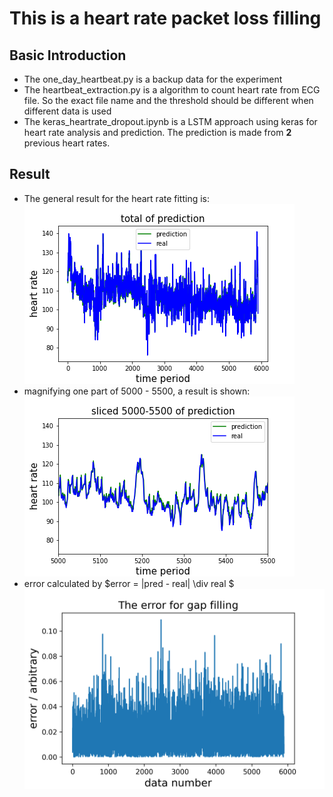 # This is a heart rate packet loss filling

## Basic Introduction
 - The one_day_heartbeat.py is a backup data for the experiment
 - The heartbeat_extraction.py is a algorithm to count heart rate from ECG file.
   So the exact file name and the threshold should be different when different 
   data is used
 - The keras_heartrate_dropout.ipynb is a LSTM approach using keras for heart
   rate analysis and prediction. The prediction is made from **2** previous heart
   rates.

## Result
 - The general result for the heart rate fitting is:
   ![](./final_output/heartrate_pred_total.png)
 - magnifying one part of 5000 - 5500, a result is shown:
   ![](./final_output/heartrate_pred_mag.png)
 - error calculated by $error = |pred - real| \div real $
   ![](./final_output/error_HR.png)
   
